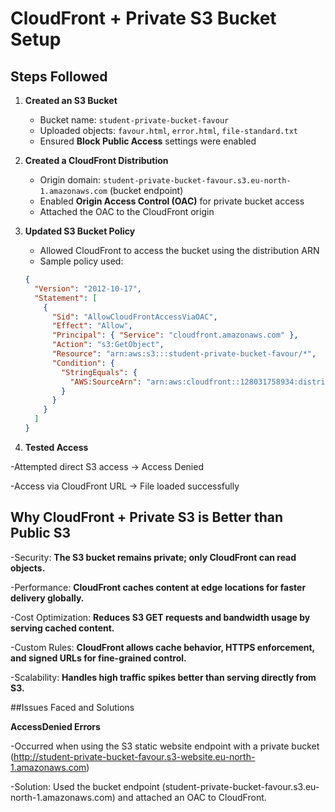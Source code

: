 # CloudFront + Private S3 Bucket Setup

## Steps Followed

1. **Created an S3 Bucket**
   - Bucket name: `student-private-bucket-favour`
   - Uploaded objects: `favour.html`, `error.html`, `file-standard.txt`
   - Ensured **Block Public Access** settings were enabled

2. **Created a CloudFront Distribution**
   - Origin domain: `student-private-bucket-favour.s3.eu-north-1.amazonaws.com` (bucket endpoint)
   - Enabled **Origin Access Control (OAC)** for private bucket access
   - Attached the OAC to the CloudFront origin
 
3. **Updated S3 Bucket Policy**
   - Allowed CloudFront to access the bucket using the distribution ARN
   - Sample policy used:

   ```json
   {
     "Version": "2012-10-17",
     "Statement": [
       {
         "Sid": "AllowCloudFrontAccessViaOAC",
         "Effect": "Allow",
         "Principal": { "Service": "cloudfront.amazonaws.com" },
         "Action": "s3:GetObject",
         "Resource": "arn:aws:s3:::student-private-bucket-favour/*",
         "Condition": {
           "StringEquals": {
             "AWS:SourceArn": "arn:aws:cloudfront::128031758934:distribution/E15DCVDC1E2UHA"
           }
         }
       }
     ]
   }

4. **Tested Access**

-Attempted direct S3 access → Access Denied

-Access via CloudFront URL → File loaded successfully


## Why CloudFront + Private S3 is Better than Public S3

-Security: **The S3 bucket remains private; only CloudFront can read objects.**

-Performance: **CloudFront caches content at edge locations for faster delivery globally.**

-Cost Optimization: **Reduces S3 GET requests and bandwidth usage by serving cached content.**

-Custom Rules: **CloudFront allows cache behavior, HTTPS enforcement, and signed URLs for fine-grained control.**

-Scalability: **Handles high traffic spikes better than serving directly from S3.**


##Issues Faced and Solutions

**AccessDenied Errors**

-Occurred when using the S3 static website endpoint with a private bucket (http://student-private-bucket-favour.s3-website.eu-north-1.amazonaws.com)

-Solution: Used the bucket endpoint (student-private-bucket-favour.s3.eu-north-1.amazonaws.com) and attached an OAC to CloudFront.
